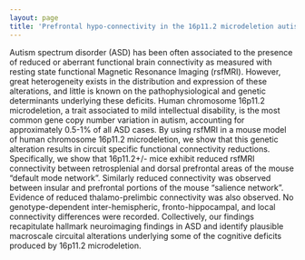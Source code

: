 ```yaml
---
layout: page
title: 'Prefrontal hypo-connectivity in the 16p11.2 microdeletion autism model: Abstract'
---
```


Autism spectrum disorder (ASD) has been often associated to the presence of
reduced or aberrant functional brain connectivity as measured with resting
state functional Magnetic Resonance Imaging (rsfMRI). However, great
heterogeneity exists in the distribution and expression of these alterations,
and little is known on the pathophysiological and genetic determinants
underlying these deficits. Human chromosome 16p11.2 microdeletion, a trait
associated to mild intellectual disability, is the most common gene copy
number variation in autism, accounting for approximately 0.5-1% of all ASD
cases. By using rsfMRI in a mouse model of human chromosome 16p11.2
microdeletion, we show that this genetic alteration results in circuit
specific functional connectivity reductions. Specifically, we show that
16p11.2+/- mice exhibit reduced rsfMRI connectivity between retrosplenial and
dorsal prefrontal areas of the mouse “default mode network”. Similarly reduced
connectivity was observed between insular and prefrontal portions of the mouse
“salience network”. Evidence of reduced thalamo-prelimbic connectivity was
also observed. No genotype-dependent inter-hemispheric, fronto-hippocampal,
and local connectivity differences were recorded. Collectively, our findings
recapitulate hallmark neuroimaging findings in ASD and identify plausible
macroscale circuital alterations underlying some of the cognitive deficits
produced by 16p11.2 microdeletion.
